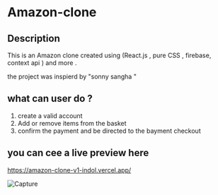 # Amazon-clone 

## Description 
This is an Amazon clone created using (React.js , pure CSS , firebase, context api ) and more .

the project was inspierd by "sonny sangha "

## what can user do ? 
1. create a valid account 
2. Add or remove items from the basket 
3. confirm the payment and be directed to the bayment checkout 


## you can cee a live preview here 

https://amazon-clone-v1-indol.vercel.app/


![Capture](https://user-images.githubusercontent.com/80011249/167414851-b475c388-f059-4f18-bb34-42fcdd21514f.PNG)
